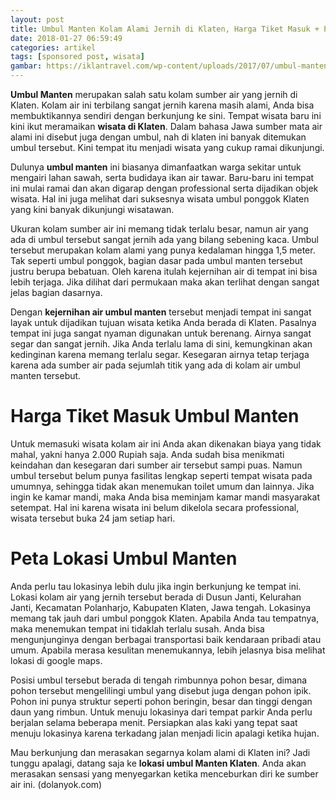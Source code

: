 ```yaml
---
layout: post
title: Umbul Manten Kolam Alami Jernih di Klaten, Harga Tiket Masuk + Peta Lokasi
date: 2018-01-27 06:59:49
categories: artikel
tags: [sponsored post, wisata]
gambar: https://iklantravel.com/wp-content/uploads/2017/07/umbul-manten.jpg
---
```


__Umbul Manten__ merupakan salah satu kolam sumber air yang jernih di Klaten. Kolam air ini terbilang sangat jernih karena masih alami, Anda bisa membuktikannya sendiri dengan berkunjung ke sini. Tempat wisata baru ini kini ikut meramaikan __wisata di Klaten__. Dalam bahasa Jawa sumber mata air alami ini disebut juga dengan umbul, nah di klaten ini banyak ditemukan umbul tersebut. Kini tempat itu menjadi wisata yang cukup ramai dikunjungi.

Dulunya __umbul manten__ ini biasanya dimanfaatkan warga sekitar untuk mengairi lahan sawah, serta budidaya ikan air tawar.  Baru-baru ini tempat ini mulai ramai dan akan digarap dengan professional serta dijadikan objek wisata. Hal ini juga melihat dari suksesnya wisata umbul ponggok Klaten yang kini banyak dikunjungi wisatawan. 

Ukuran kolam sumber air ini memang tidak terlalu besar, namun air yang ada di umbul tersebut sangat jernih ada yang bilang sebening kaca. Umbul tersebut merupakan kolam alami yang punya kedalaman hingga 1,5 meter. Tak seperti umbul ponggok, bagian dasar pada umbul manten tersebut justru berupa bebatuan. Oleh karena itulah kejernihan air di tempat ini bisa lebih terjaga. Jika dilihat dari permukaan maka akan terlihat dengan sangat jelas bagian dasarnya. 

Dengan __kejernihan air umbul manten__ tersebut menjadi tempat ini sangat layak untuk dijadikan tujuan wisata ketika Anda berada di Klaten. Pasalnya tempat ini juga sangat nyaman digunakan untuk berenang. Airnya sangat segar dan sangat jernih. Jika Anda terlalu lama di sini, kemungkinan akan kedinginan karena memang terlalu segar. Kesegaran airnya tetap terjaga karena ada sumber air pada sejumlah titik yang ada di kolam air umbul manten tersebut. 

# Harga Tiket Masuk Umbul Manten

Untuk memasuki wisata kolam air ini Anda akan dikenakan biaya yang tidak mahal, yakni hanya 2.000 Rupiah saja. Anda sudah bisa menikmati keindahan dan kesegaran dari sumber air tersebut sampi puas. Namun umbul tersebut belum punya fasilitas lengkap seperti tempat wisata pada umumnya, sehingga tidak akan menemukan toilet umum dan lainnya. Jika ingin ke kamar mandi, maka Anda bisa meminjam kamar mandi masyarakat setempat. Hal ini karena wisata ini belum dikelola secara professional, wisata tersebut buka 24 jam setiap hari. 

# Peta Lokasi Umbul Manten

Anda perlu tau lokasinya lebih dulu jika ingin berkunjung ke tempat ini. Lokasi kolam air yang jernih tersebut berada di Dusun Janti, Kelurahan Janti, Kecamatan Polanharjo, Kabupaten Klaten, Jawa tengah. Lokasinya memang tak jauh dari umbul ponggok Klaten. Apabila Anda tau tempatnya, maka menemukan tempat ini tidaklah terlalu susah. Anda bisa mengunjunginya dengan berbagai transportasi baik kendaraan pribadi atau umum. Apabila merasa kesulitan menemukannya, lebih jelasnya bisa melihat lokasi di google maps. 

Posisi umbul tersebut berada di tengah rimbunnya pohon besar, dimana pohon tersebut mengelilingi umbul yang disebut juga dengan pohon ipik. Pohon ini punya struktur seperti pohon beringin, besar dan tinggi dengan daun yang rimbun. Untuk menuju lokasinya dari tempat parkir Anda perlu berjalan selama beberapa menit. Persiapkan alas kaki yang tepat saat menuju lokasinya karena terkadang jalan menjadi licin apalagi ketika hujan. 

Mau berkunjung dan merasakan segarnya kolam alami di Klaten ini? Jadi tunggu apalagi, datang saja ke __lokasi umbul Manten Klaten__. Anda akan merasakan sensasi yang menyegarkan ketika menceburkan diri ke sumber air ini. (dolanyok.com)
